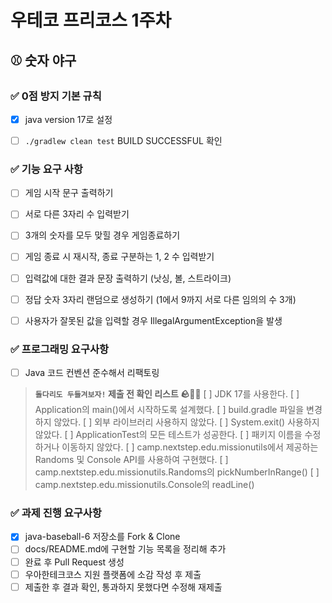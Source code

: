 # 우테코 프리코스 1주차

## ⚾️ 숫자 야구

### ✅ 0점 방지 기본 규칙
- [x] java version 17로 설정
- [ ] `./gradlew clean test` BUILD SUCCESSFUL 확인


### ✅ 기능 요구 사항
- [ ] 게임 시작 문구 출력하기
- [ ] 서로 다른 3자리 수 입력받기
- [ ] 3개의 숫자를 모두 맞힐 경우 게임종료하기
- [ ] 게임 종료 시 재시작, 종료 구분하는 1, 2 수 입력받기
- [ ] 입력값에 대한 결과 문장 출력하기 (낫싱, 볼, 스트라이크)
- [ ] 정답 숫자 3자리 랜덤으로 생성하기 (1에서 9까지 서로 다른 임의의 수 3개)
- [ ] 사용자가 잘못된 값을 입력할 경우 IllegalArgumentException을 발생


### ✅ 프로그래밍 요구사항
- [ ] Java 코드 컨벤션 준수해서 리팩토링
> **`돌다리도 두들겨보자!` 제출 전 확인 리스트 🪨👊🏻**
> [ ] JDK 17를 사용한다.
> [ ] Application의 main()에서 시작하도록 설계했다.
> [ ] build.gradle 파일을 변경하지 않았다.
> [ ] 외부 라이브러리 사용하지 않았다.
> [ ] System.exit() 사용하지 않았다.
> [ ] ApplicationTest의 모든 테스트가 성공한다.
> [ ] 패키지 이름을 수정하거나 이동하지 않았다.
> [ ] camp.nextstep.edu.missionutils에서 제공하는 Randoms 및 Console API를 사용하여 구현했다.
>   [ ] camp.nextstep.edu.missionutils.Randoms의 pickNumberInRange()
>   [ ] camp.nextstep.edu.missionutils.Console의 readLine()
 

### ✅ 과제 진행 요구사항
- [x] java-baseball-6 저장소를 Fork & Clone
- [ ] docs/README.md에 구현할 기능 목록을 정리해 추가
- [ ] 완료 후 Pull Request 생성
- [ ] 우아한테크코스 지원 플랫폼에 소감 작성 후 제출
- [ ] 제출한 후 결과 확인, 통과하지 못했다면 수정해 재제출
